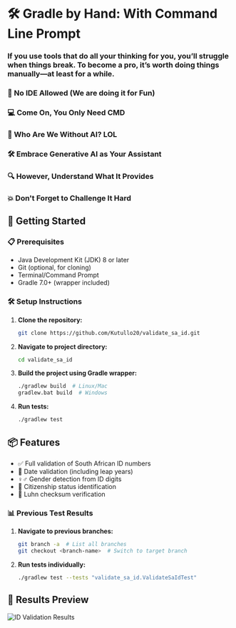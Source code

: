 # 🛠️ **Gradle by Hand: With Command Line Prompt**  
### If you use tools that do all your thinking for you, you’ll struggle when things break. To **become a pro**, it’s worth doing things manually—at least for a while. 

### 🚫 No IDE Allowed (We are doing it for Fun)
### 💻 Come On, You Only Need CMD
### 🤖 Who Are We Without AI? LOL
### 🛠️ Embrace Generative AI as Your Assistant
### 🔍 However, Understand What It Provides
### 💥 Don't Forget to Challenge It Hard

## 🚀 Getting Started

### 📋 Prerequisites
- Java Development Kit (JDK) 8 or later
- Git (optional, for cloning)
- Terminal/Command Prompt
- Gradle 7.0+ (wrapper included)

### 🛠️ Setup Instructions
1. **Clone the repository:**
   ```bash
   git clone https://github.com/Kutullo20/validate_sa_id.git
2. **Navigate to project directory:**
   ```bash
   cd validate_sa_id
3. **Build the project using Gradle wrapper:**
   ```bash
   ./gradlew build  # Linux/Mac
   gradlew.bat build  # Windows
4. **Run tests:**
   ```bash
   ./gradlew test

## 📦 Features
- ✅ Full validation of South African ID numbers
- 📅 Date validation (including leap years)
- ♀️♂️ Gender detection from ID digits
- 🛂 Citizenship status identification
- 🔢 Luhn checksum verification

### 📊 Previous Test Results
1. **Navigate to previous branches:**
   ```bash
   git branch -a  # List all branches
   git checkout <branch-name>  # Switch to target branch
2. **Run tests individually:**
   ```bash
   ./gradlew test --tests "validate_sa_id.ValidateSaIdTest"

## 👀 Results Preview 
![ID Validation Results](ID-VALIDATION-RESULTS.png)









   
